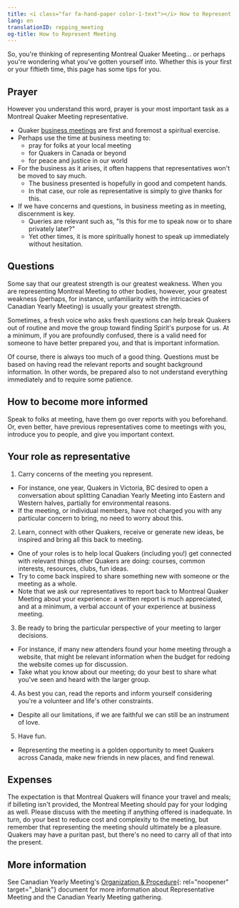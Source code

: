 ```yaml
---
title: <i class="far fa-hand-paper color-1-text"></i> How to Represent Meeting
lang: en
translationID: repping_meeting
og-title: How to Represent Meeting
---
```

So, you're thinking of representing Montreal Quaker Meeting... or perhaps you're wondering what you've gotten yourself into. Whether this is your first or your fiftieth time, this page has some tips for you.

## Prayer
However you understand this word, prayer is your most important task as a Montreal Quaker Meeting representative. 
* Quaker [business meetings](/next_steps/business) are first and foremost a spiritual exercise. 
* Perhaps use the time at business meeting to:
  * pray for folks at your local meeting
  * for Quakers in Canada or beyond
  * for peace and justice in our world
* For the business as it arises, it often happens that representatives won't be moved to say much.
  * The business presented is hopefully in good and competent hands. 
  * In that case, our role as representative is simply to give thanks for this. 
* If we have concerns and questions, in business meeting as in meeting, discernment is key. 
  * Queries are relevant such as, "Is this for me to speak now or to share privately later?" 
  * Yet other times, it is more spiritually honest to speak up immediately without hesitation.

## Questions
Some say that our greatest strength is our greatest weakness. When you are representing Montreal Meeting to other bodies, however, your greatest weakness (perhaps, for instance, unfamiliarity with the intricacies of Canadian Yearly Meeting) is usually your greatest strength. 

Sometimes, a fresh voice who asks fresh questions can help break Quakers out of routine and move the group toward finding Spirit's purpose for us. At a minimum, if you are profoundly confused, there is a valid need for someone to have better prepared you, and that is important information.

Of course, there is always too much of a good thing. Questions must be based on having read the relevant reports and sought background information. In other words, be prepared also to not understand everything immediately and to require some patience.

## How to become more informed
Speak to folks at meeting, have them go over reports with you beforehand. Or, even better, have previous representatives come to meetings with you, introduce you to people, and give you important context.

## Your role as representative
1. Carry concerns of the meeting you represent.
  * For instance, one year, Quakers in Victoria, BC desired to open a conversation about splitting Canadian Yearly Meeting into Eastern and Western halves, partially for environmental reasons.
  * If the meeting, or individual members, have not charged you with any particular concern to bring, no need to worry about this.
2. Learn, connect with other Quakers, receive or generate new ideas, be inspired and bring all this back to meeting.
  * One of your roles is to help local Quakers (including you!) get connected with relevant things other Quakers are doing: courses, common interests, resources, clubs, fun ideas.
  * Try to come back inspired to share something new with someone or the meeting as a whole.
  * Note that we ask our representatives to report back to Montreal Quaker Meeting about your experience: a written report is much appreciated, and at a minimum, a verbal account of your experience at business meeting.
3. Be ready to bring the particular perspective of your meeting to larger decisions.
  * For instance, if many new attenders found your home meeting through a website, that might be relevant information when the budget for redoing the website comes up for discussion. 
  * Take what you know about our meeting; do your best to share what you've seen and heard with the larger group.
4. As best you can, read the reports and inform yourself considering you're a volunteer and life's other constraints.
  * Despite all our limitations, if we are faithful we can still be an instrument of love.
5. Have fun.
  * Representing the meeting is a golden opportunity to meet Quakers across Canada, make new friends in new places, and find renewal.

## Expenses
The expectation is that Montreal Quakers will finance your travel and meals; if billeting isn't provided, the Montreal Meeting should pay for your lodging as well. Please discuss with the meeting if anything offered is inadequate. In turn, do your best to reduce cost and complexity to the meeting, but remember that representing the meeting should ultimately be a pleasure. Quakers may have a puritan past, but there's no need to carry all of that into the present.

## More information
See Canadian Yearly Meeting's [Organization & Procedure](https://quaker.ca/resources/organization-and-procedure/){: rel="noopener" target="_blank"} document for more information about Representative Meeting and the Canadian Yearly Meeting gathering.

